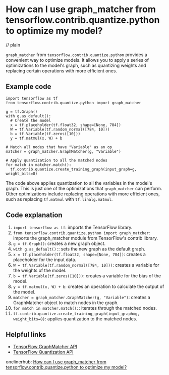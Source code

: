 # How can I use graph_matcher from tensorflow.contrib.quantize.python to optimize my model?
// plain

`graph_matcher` from `tensorflow.contrib.quantize.python` provides a convenient way to optimize models. It allows you to apply a series of optimizations to the model's graph, such as quantizing weights and replacing certain operations with more efficient ones.

## Example code

```
import tensorflow as tf
from tensorflow.contrib.quantize.python import graph_matcher

g = tf.Graph()
with g.as_default():
  # Create the model
  x = tf.placeholder(tf.float32, shape=[None, 784])
  W = tf.Variable(tf.random_normal([784, 10]))
  b = tf.Variable(tf.zeros([10]))
  y = tf.matmul(x, W) + b

# Match all nodes that have "Variable" as an op
matcher = graph_matcher.GraphMatcher(g, "Variable")

# Apply quantization to all the matched nodes
for match in matcher.match():
  tf.contrib.quantize.create_training_graph(input_graph=g, weight_bits=8)
```

The code above applies quantization to all the variables in the model's graph. This is just one of the optimizations that `graph_matcher` can perform. Other optimizations include replacing operations with more efficient ones, such as replacing `tf.matmul` with `tf.linalg.matmul`.

## Code explanation


1. `import tensorflow as tf`: imports the TensorFlow library.
2. `from tensorflow.contrib.quantize.python import graph_matcher`: imports the graph_matcher module from TensorFlow's contrib library.
3. `g = tf.Graph()`: creates a new graph object.
4. `with g.as_default():`: sets the new graph as the default graph.
5. `x = tf.placeholder(tf.float32, shape=[None, 784])`: creates a placeholder for the input data.
6. `W = tf.Variable(tf.random_normal([784, 10]))`: creates a variable for the weights of the model.
7. `b = tf.Variable(tf.zeros([10]))`: creates a variable for the bias of the model.
8. `y = tf.matmul(x, W) + b`: creates an operation to calculate the output of the model.
9. `matcher = graph_matcher.GraphMatcher(g, "Variable")`: creates a GraphMatcher object to match nodes in the graph.
10. `for match in matcher.match():`: iterates through the matched nodes.
11. `tf.contrib.quantize.create_training_graph(input_graph=g, weight_bits=8)`: applies quantization to the matched nodes.

## Helpful links

- [TensorFlow GraphMatcher API](https://www.tensorflow.org/api_docs/python/tf/contrib/quantize/GraphMatcher)
- [TensorFlow Quantization API](https://www.tensorflow.org/api_docs/python/tf/contrib/quantize)

onelinerhub: [How can I use graph_matcher from tensorflow.contrib.quantize.python to optimize my model?](https://onelinerhub.com/python-tensorflow/how-can-i-use-graph-matcher-from-tensorflow-contrib-quantize-python-to-optimize-my-model)